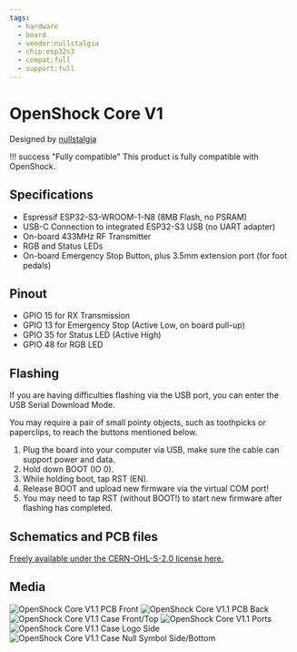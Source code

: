 ```yaml
---
tags:
  - hardware
  - board
  - vendor:nullstalgia
  - chip:esp32s3
  - compat:full
  - support:full
---
```


# OpenShock Core V1

Designed by [nullstalgia](../../../vendors/hardware/nullstalgia.md)

!!! success "Fully compatible"
    This product is fully compatible with OpenShock.

## Specifications

- Espressif ESP32-S3-WROOM-1-N8 (8MB Flash, no PSRAM)
- USB-C Connection to integrated ESP32-S3 USB (no UART adapter)
- On-board 433MHz RF Transmitter
- RGB and Status LEDs
- On-board Emergency Stop Button, plus 3.5mm extension port (for foot pedals)

## Pinout

- GPIO 15 for RX Transmission
- GPIO 13 for Emergency Stop (Active Low, on board pull-up)
- GPIO 35 for Status LED (Active High)
- GPIO 48 for RGB LED

## Flashing

If you are having difficulties flashing via the USB port, you can enter the USB Serial Download Mode.

You may require a pair of small pointy objects, such as toothpicks or paperclips, to reach the buttons mentioned below.

1. Plug the board into your computer via USB, make sure the cable can support power and data.
2. Hold down BOOT (IO 0).
3. While holding boot, tap RST (EN).
4. Release BOOT and upload new firmware via the virtual COM port!
5. You may need to tap RST (without BOOT!) to start new firmware after flashing has completed.

## Schematics and PCB files

[Freely available under the CERN-OHL-S-2.0 license here.](https://github.com/nullstalgia/OpenShock-Hardware/tree/main/Core)

## Media

![OpenShock Core V1.1 PCB Front](../../../static/boards/openshock-core-v1/pcb-front.jpg)
![OpenShock Core V1.1 PCB Back](../../../static/boards/openshock-core-v1/pcb-back.jpg)
![OpenShock Core V1.1 Case Front/Top](../../../static/boards/openshock-core-v1/case-front-top.jpg)
![OpenShock Core V1.1 Ports](../../../static/boards/openshock-core-v1/case-ports.jpg)
![OpenShock Core V1.1 Case Logo Side](../../../static/boards/openshock-core-v1/case-name-side.jpg)
![OpenShock Core V1.1 Case Null Symbol Side/Bottom](../../../static/boards/openshock-core-v1/case-bottom-null.jpg)
